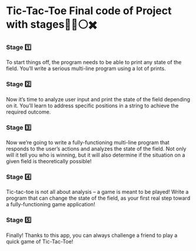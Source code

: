 # Tic-Tac-Toe Final code of Project with stages:open_book::dart::white_circle::heavy_multiplication_x:

### Stage :one:<br />
To start things off, the program needs to be able to print any state of the field. You’ll write a serious multi-line program using a lot of prints.
### Stage :two:<br />
Now it’s time to analyze user input and print the state of the field depending on it. You’ll learn to address specific positions in a string to achieve the required outcome.
### Stage :three:<br />
Now we’re going to write a fully-functioning multi-line program that responds to the user’s actions and analyzes the state of the field. Not only will it tell you who is winning, but it will also determine if the situation on a given field is theoretically possible!
### Stage :four:<br />
Tic-tac-toe is not all about analysis – a game is meant to be played! Write a program that can change the state of the field, as your first real step toward a fully-functioning game application!
### Stage :five:<br />
Finally! Thanks to this app, you can always challenge a friend to play a quick game of Tic-Tac-Toe!
